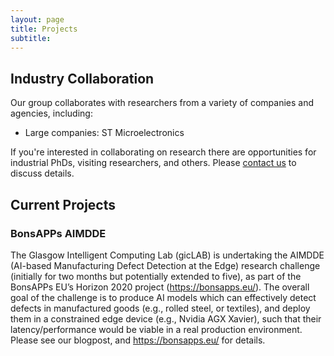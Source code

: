 ```yaml
---
layout: page
title: Projects
subtitle: 
---
```


## Industry Collaboration
Our group collaborates with researchers from a variety of companies and agencies, including:
 - Large companies: ST Microelectronics  
 
If you're interested in collaborating on research there are opportunities for industrial PhDs, visiting researchers, and others.  Please [contact us](../contact) to discuss details. 

## Current Projects

### BonsAPPs AIMDDE

The Glasgow Intelligent Computing Lab (gicLAB) is undertaking the AIMDDE (AI-based Manufacturing Defect Detection at the Edge) research challenge (initially for two months but potentially extended to five), as part of the BonsAPPs EU’s Horizon 2020 project (https://bonsapps.eu/). The overall goal of the challenge is to produce AI models which can effectively detect defects in manufactured goods (e.g., rolled steel, or textiles), and deploy them in a constrained edge device (e.g., Nvidia AGX Xavier), such that their latency/performance would be viable in a real production environment.  Please see our blogpost, and <https://bonsapps.eu/> for details.
